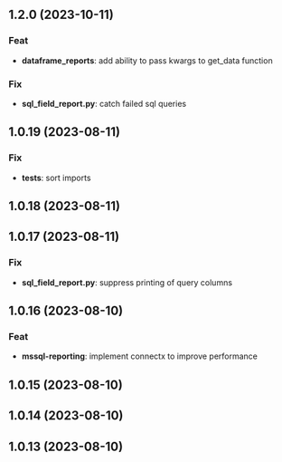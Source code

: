 ## 1.2.0 (2023-10-11)

### Feat

- **dataframe_reports**: add ability to pass kwargs to get_data function

### Fix

- **sql_field_report.py**: catch failed sql queries

## 1.0.19 (2023-08-11)

### Fix

- **tests**: sort imports

## 1.0.18 (2023-08-11)

## 1.0.17 (2023-08-11)

### Fix

- **sql_field_report.py**: suppress printing of query columns

## 1.0.16 (2023-08-10)

### Feat

- **mssql-reporting**: implement connectx to improve performance

## 1.0.15 (2023-08-10)

## 1.0.14 (2023-08-10)

## 1.0.13 (2023-08-10)
